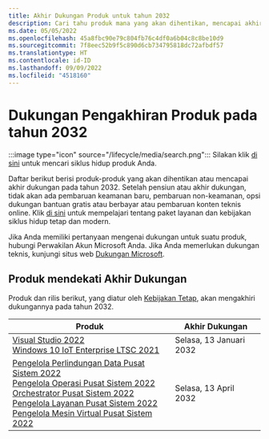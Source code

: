```yaml
---
title: Akhir Dukungan Produk untuk tahun 2032
description: Cari tahu produk mana yang akan dihentikan, mencapai akhir dukungan, atau beralih dari dukungan mainstream ke dukungan diperpanjang pada tahun 2032.
ms.date: 05/05/2022
ms.openlocfilehash: 45a8fbc90e79c804fb76c4df0a6b04c8c8be10d9
ms.sourcegitcommit: 7f8eec52b9f5c890d6cb734795818dc72afbdf57
ms.translationtype: HT
ms.contentlocale: id-ID
ms.lasthandoff: 09/09/2022
ms.locfileid: "4518160"
---
```

# <a name="products-ending-support-in-2032"></a>Dukungan Pengakhiran Produk pada tahun 2032

:::image type="icon" source="/lifecycle/media/search.png":::
Silakan klik [di sini](/lifecycle/products/) untuk mencari siklus hidup produk Anda.

Daftar berikut berisi produk-produk yang akan dihentikan atau mencapai akhir dukungan pada tahun 2032. Setelah pensiun atau akhir dukungan, tidak akan ada pembaruan keamanan baru, pembaruan non-keamanan, opsi dukungan bantuan gratis atau berbayar atau pembaruan konten teknis online. Klik [di sini](/lifecycle/overview/product-end-of-support-overview) untuk mempelajari tentang paket layanan dan kebijakan siklus hidup tetap dan modern.

Jika Anda memiliki pertanyaan mengenai dukungan untuk suatu produk, hubungi Perwakilan Akun Microsoft Anda. Jika Anda memerlukan dukungan teknis, kunjungi situs web [Dukungan Microsoft](https://support.microsoft.com/contactus/?ws=support).





## <a name="products-reaching-end-of-support"></a>Produk mendekati Akhir Dukungan

Produk dan rilis berikut, yang diatur oleh [Kebijakan Tetap](/lifecycle/policies/fixed), akan mengakhiri dukungannya pada tahun 2032.

| Produk | Akhir Dukungan |
| --- | --- |
| [Visual Studio 2022](/lifecycle/products/visual-studio-2022?branch=live)<br>[Windows 10 IoT Enterprise LTSC 2021](/lifecycle/products/windows-10-iot-enterprise-ltsc-2021?branch=live)<br> | Selasa, 13 Januari 2032 |
| [Pengelola Perlindungan Data Pusat Sistem 2022](/lifecycle/products/system-center-2022-data-protection-manager?branch=live)<br>[Pengelola Operasi Pusat Sistem 2022](/lifecycle/products/system-center-2022-operations-manager?branch=live)<br>[Orchestrator Pusat Sistem 2022](/lifecycle/products/system-center-2022-orchestrator?branch=live)<br>[Pengelola Layanan Pusat Sistem 2022](/lifecycle/products/system-center-2022-service-manager?branch=live)<br>[Pengelola Mesin Virtual Pusat Sistem 2022](/lifecycle/products/system-center-2022-virtual-machine-manager?branch=live)<br> | Selasa, 13 April 2032 |


